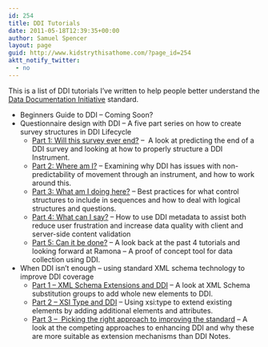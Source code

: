 ```yaml
---
id: 254
title: DDI Tutorials
date: 2011-05-18T12:39:35+00:00
author: Samuel Spencer
layout: page
guid: http://www.kidstrythisathome.com/?page_id=254
aktt_notify_twitter:
  - no
---
```

This is a list of DDI tutorials I&#8217;ve written to help people better understand the [Data Documentation Initiative](http://www.ddialliance.org "DDI Alliance Website") standard.

  * Beginners Guide to DDI &#8211; Coming Soon?
  * Questionnaire design with DDI &#8211; A five part series on how to create survey structures in DDI Lifecycle 
      * [Part 1: Will this survey ever end?](http://www.kidstrythisathome.com/2011/05/questionnaire-design-with-ddi-part-1-will-this-survey-ever-end/ "Questionnaire design with DDI – Part 1: Will this survey ever end?") &#8211;  A look at predicting the end of a DDI survey and looking at how to properly structure a DDI Instrument.
      * [Part 2: Where am I?](http://www.kidstrythisathome.com/2011/05/questionnaire-design-with-ddi-part-2-where-am-i-and-where-do-i-go-next/ "Questionnaire design with DDI – Part 2: Where am I and where do I go next?") &#8211; Examining why DDI has issues with non-predictability of movement through an instrument, and how to work around this.
      * [Part 3: What am I doing here?](http://www.kidstrythisathome.com/2011/05/questionnaire-design-with-ddi-part-3-what-am-i-doing-here/ "Questionnaire design with DDI – Part 3: What am I doing here?") &#8211; Best practices for what control structures to include in sequences and how to deal with logical structures and questions.
      * [Part 4: What can I say?](http://www.kidstrythisathome.com/2011/05/questionnaire-design-with-ddi-%e2%80%93-part-4-what-can-i-say/ "Questionnaire design with DDI – Part 4: What can I say?") &#8211; How to use DDI metadata to assist both reduce user frustration and increase data quality with client and server-side content validation
      * [Part 5: Can it be done?](http://www.kidstrythisathome.com/2011/05/questionnaire-design-with-ddi-%e2%80%93-part-5-can-it-be-done/ "Questionnaire design with DDI – Part 5: Can it be done?") &#8211; A look back at the past 4 tutorials and looking forward at Ramona &#8211; A proof of concept tool for data collection using DDI.
  * When DDI isn&#8217;t enough &#8211; using standard XML schema technology to improve DDI coverage 
      * [Part 1 – XML Schema Extensions and DDI](http://www.kidstrythisathome.com/2012/08/when-ddi-isnt-enough-xml-schema-extensions-and-ddi/ "When DDI isn’t enough – XML Schema Extensions and DDI") &#8211; A look at XML Schema substitution groups to add whole new elements to DDI.
      * [Part 2 &#8211; XSI Type and DDI](http://www.kidstrythisathome.com/2012/08/when-ddi-isnt-enough-part-2-xsi-type-and-ddi/ "When DDI isn’t enough Part 2 – XSI Type and DDI") &#8211; Using xsi:type to extend existing elements by adding additional elements and attributes.
      * [Part 3 &#8211;  Picking the right approach to improving the standard](http://www.kidstrythisathome.com/2012/09/when-ddi-isnt-enough-part-3-picking-the-right-approach-to-improving-the-standard/ "When DDI isn’t enough Part 3 – Picking the right approach to improving the standard") &#8211; A look at the competing approaches to enhancing DDI and why these are more suitable as extension mechanisms than DDI Notes.